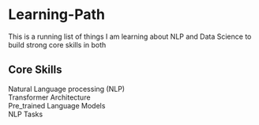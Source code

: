 # Learning-Path
This is a running list of things I am learning about NLP and Data Science to build strong core skills in both
## Core Skills<br>
Natural Language processing (NLP)<br>
Transformer Architecture<br>
Pre_trained Language Models<br>
NLP Tasks<br>



